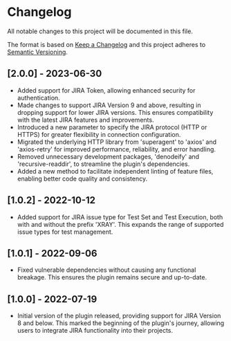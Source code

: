 # Changelog

All notable changes to this project will be documented in this file.

The format is based on [Keep a Changelog](http://keepachangelog.com/) and this project adheres to [Semantic Versioning](http://semver.org/).

## [2.0.0] - 2023-06-30
- Added support for JIRA Token, allowing enhanced security for authentication.
- Made changes to support JIRA Version 9 and above, resulting in dropping support for lower JIRA versions. This ensures compatibility with the latest JIRA features and improvements.
- Introduced a new parameter to specify the JIRA protocol (HTTP or HTTPS) for greater flexibility in connection configuration.
- Migrated the underlying HTTP library from 'superagent' to 'axios' and 'axios-retry' for improved performance, reliability, and error handling.
- Removed unnecessary development packages, 'denodeify' and 'recursive-readdir', to streamline the plugin's dependencies.
- Added a new method to facilitate independent linting of feature files, enabling better code quality and consistency.

## [1.0.2] - 2022-10-12
- Added support for JIRA issue type for Test Set and Test Execution, both with and without the prefix 'XRAY'. This expands the range of supported issue types for test management.

## [1.0.1] - 2022-09-06
- Fixed vulnerable dependencies without causing any functional breakage. This ensures the plugin remains secure and up-to-date.

## [1.0.0] - 2022-07-19
- Initial version of the plugin released, providing support for JIRA Version 8 and below. This marked the beginning of the plugin's journey, allowing users to integrate JIRA functionality into their projects.